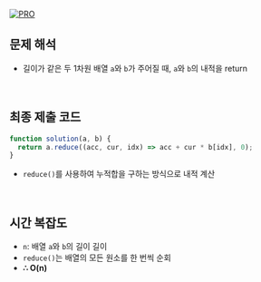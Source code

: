 [![PRO]][Link]

## 문제 해석

- 길이가 같은 두 1차원 배열 `a`와 `b`가 주어질 때, `a`와 `b`의 내적을 return

<br/>

## 최종 제출 코드

```javascript
function solution(a, b) {
  return a.reduce((acc, cur, idx) => acc + cur * b[idx], 0);
}
```

- `reduce()`를 사용하여 누적합을 구하는 방식으로 내적 계산

<br/>

## 시간 복잡도

- `n`: 배열 `a`와 `b`의 길이 길이
- `reduce()`는 배열의 모든 원소를 한 번씩 순회
- **∴ O(n)**

<!---------------------------------------------------------------------------->

[PRO]: https://github.com/GoSSaChin/algorithm-js/assets/107768516/67c43b52-bc3f-4571-a249-5519021afbb0
[Link]: https://school.programmers.co.kr/learn/courses/30/lessons/70128
